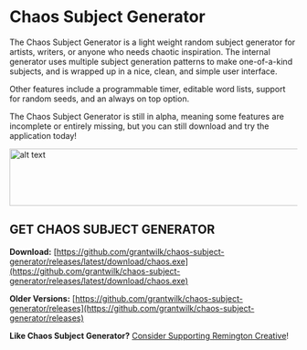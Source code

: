 # Chaos Subject Generator
The Chaos Subject Generator is a light weight random subject generator for artists, writers, or anyone who needs chaotic inspiration. The internal generator uses multiple subject generation patterns to make one-of-a-kind subjects, and is wrapped up in a nice, clean, and simple user interface.

Other features include a programmable timer, editable word lists, support for random seeds, and an always on top option.

The Chaos Subject Generator is still in alpha, meaning some features are incomplete or entirely missing, but you can still download and try the application today!

<img src="https://remington.pro/wp-content/uploads/2019/10/mainui_screenshot.png" alt="alt text" width="620" height="100">

## GET CHAOS SUBJECT GENERATOR

**Download:** [https://github.com/grantwilk/chaos-subject-generator/releases/latest/download/chaos.exe](https://github.com/grantwilk/chaos-subject-generator/releases/latest/download/chaos.exe)

**Older Versions:** [https://github.com/grantwilk/chaos-subject-generator/releases](https://github.com/grantwilk/chaos-subject-generator/releases)

**Like Chaos Subject Generator?** [Consider Supporting Remington Creative](https://remington.pro/support/)!
